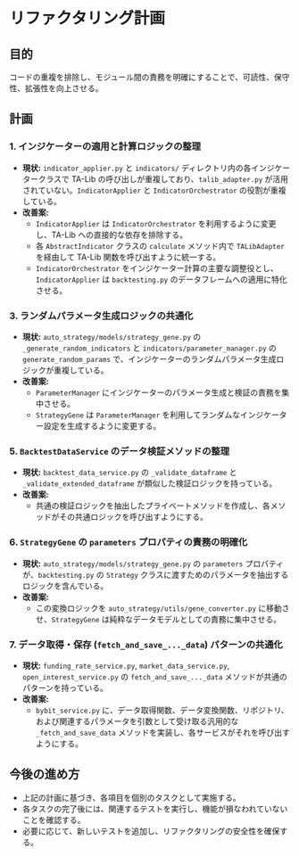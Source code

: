# リファクタリング計画

## 目的

コードの重複を排除し、モジュール間の責務を明確にすることで、可読性、保守性、拡張性を向上させる。

## 計画

### 1. インジケーターの適用と計算ロジックの整理

- **現状:** `indicator_applier.py` と `indicators/` ディレクトリ内の各インジケータークラスで TA-Lib の呼び出しが重複しており、`talib_adapter.py` が活用されていない。`IndicatorApplier` と `IndicatorOrchestrator` の役割が重複している。
- **改善案:**
  - `IndicatorApplier` は `IndicatorOrchestrator` を利用するように変更し、TA-Lib への直接的な依存を排除する。
  - 各 `AbstractIndicator` クラスの `calculate` メソッド内で `TALibAdapter` を経由して TA-Lib 関数を呼び出すように統一する。
  - `IndicatorOrchestrator` をインジケーター計算の主要な調整役とし、`IndicatorApplier` は `backtesting.py` のデータフレームへの適用に特化させる。

### 3. ランダムパラメータ生成ロジックの共通化

- **現状:** `auto_strategy/models/strategy_gene.py` の `_generate_random_indicators` と `indicators/parameter_manager.py` の `generate_random_params` で、インジケーターのランダムパラメータ生成ロジックが重複している。
- **改善案:**
  - `ParameterManager` にインジケーターのパラメータ生成と検証の責務を集中させる。
  - `StrategyGene` は `ParameterManager` を利用してランダムなインジケーター設定を生成するように変更する。

### 5. `BacktestDataService` のデータ検証メソッドの整理

- **現状:** `backtest_data_service.py` の `_validate_dataframe` と `_validate_extended_dataframe` が類似した検証ロジックを持っている。
- **改善案:**
  - 共通の検証ロジックを抽出したプライベートメソッドを作成し、各メソッドがその共通ロジックを呼び出すようにする。

### 6. `StrategyGene` の `parameters` プロパティの責務の明確化

- **現状:** `auto_strategy/models/strategy_gene.py` の `parameters` プロパティが、`backtesting.py` の `Strategy` クラスに渡すためのパラメータを抽出するロジックを含んでいる。
- **改善案:**
  - この変換ロジックを `auto_strategy/utils/gene_converter.py` に移動させ、`StrategyGene` は純粋なデータモデルとしての責務に集中させる。

### 7. データ取得・保存 (`fetch_and_save_..._data`) パターンの共通化

- **現状:** `funding_rate_service.py`, `market_data_service.py`, `open_interest_service.py` の `fetch_and_save_..._data` メソッドが共通のパターンを持っている。
- **改善案:**
  - `bybit_service.py` に、データ取得関数、データ変換関数、リポジトリ、および関連するパラメータを引数として受け取る汎用的な `_fetch_and_save_data` メソッドを実装し、各サービスがそれを呼び出すようにする。

## 今後の進め方

- 上記の計画に基づき、各項目を個別のタスクとして実施する。
- 各タスクの完了後には、関連するテストを実行し、機能が損なわれていないことを確認する。
- 必要に応じて、新しいテストを追加し、リファクタリングの安全性を確保する。
